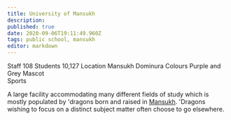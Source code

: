 ```yaml
---
title: University of Mansukh
description: 
published: true
date: 2020-09-06T19:11:49.960Z
tags: public school, mansukh
editor: markdown
---
```


Staff 	108
Students 	10,127
Location 	Mansukh Dominura
Colours 	Purple and Grey
Mascot 	
Sports 

A large facility accommodating many different fields of study which is mostly populated by 'dragons born and raised in [Mansukh](/Mansukh "wikilink"). 'Dragons wishing to focus on a distinct subject matter often choose to go elsewhere.